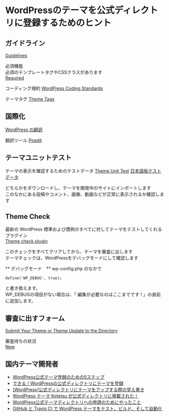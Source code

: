 # WordPressのテーマを公式ディレクトリに登録するためのヒント

## ガイドライン  
[Guidelines](https://make.wordpress.org/themes/handbook/review/)

必須機能  
必須のテンプレートタグやCSSクラスがあります  
[Required](https://make.wordpress.org/themes/handbook/review/required/)

コーディング規約
[WordPress Coding Standards](https://make.wordpress.org/core/handbook/best-practices/coding-standards/)

テーマタグ
[Theme Tags](https://make.wordpress.org/themes/handbook/review/required/theme-tags/)

## 国際化　
[WordPress の翻訳](https://wpdocs.osdn.jp/WordPress_%E3%81%AE%E7%BF%BB%E8%A8%B3)

翻訳ツール
[Poedit](https://poedit.net/)

## テーマユニットテスト
テーマの表示を確認するためのテストデータ
[Theme Unit Test](https://codex.wordpress.org/Theme_Unit_Test)
[日本語版テストデータ](https://raw.githubusercontent.com/jawordpressorg/theme-test-data-ja/master/wordpress-theme-test-date-ja.xml)

どちらかをダウンロードし、テーマを開発中のサイトにインポートします  
このなかにある投稿やコメント、画像、動画などが正常に表示されるか確認します  

## Theme Check  
最新の WordPress 標準および慣例のすべてに対してテーマをテストしてくれるプラグイン  
[Theme check plugin](https://ja.wordpress.org/plugins/theme-check/)

このチェックをすべてクリアしてから、テーマを審査に出します  
テーマチェックは、WordPressをデバッグモードにして確認します  

** デバッグモード　**
wp-config.php のなかで  
```
define('WP_DEBUG', true);  
```
と書き換えます。  
WP_DEBUGの項目がない場合は、「 編集が必要なのはここまでです ! 」の直前に追加します。  

##  審査に出すフォーム
[Submit Your Theme or Theme Update to the Directory](https://wordpress.org/themes/upload/)

審査待ちの状況  
[New](https://themes.trac.wordpress.org/query?status=new)

## 国内テーマ開発者
* [WordPress公式テーマ登録のための5ステップ](http://www.slideshare.net/mignonstyle/wordpress5-38514853)
* [できる！WordPressの公式ディレクトリにテーマを登録](https://wp-d.org/2013/02/12/2590/)
* [[WordPress]公式ディレクトリにテーマをアップする際の覚え書き](http://wp-kyoto.net/upload-wordpress-official-theme/)
* [WordPress テーマ Kotetsu が公式ディレクトリに掲載された！](http://2inc.org/blog/2014/09/08/4385/)
* [WordPress公式テーマディレクトリへの申請のためにやったこと](http://welcustom.net/wordpress-theme-review/)
* [GitHub と Travis CI で WordPress テーマをテスト、ビルド、そして自動化](http://sssslide.com/speakerdeck.com/featherplain/github-to-travis-ci-de-wordpress-temawotesuto-birudo-sositezi-dong-hua)


